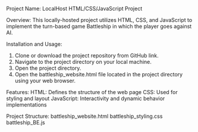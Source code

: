Project Name: LocalHost HTML/CSS/JavaScript Project

Overview:
This locally-hosted project utilizes HTML, CSS, and JavaScript to implement the turn-based game Battleship in which the player goes against AI.

Installation and Usage:
  1. Clone or download the project repository from GitHub link.
  2. Navigate to the project directory on your local machine.
  3. Open the project directory.
  4. Open the battleship_website.html file located in the project directory using your web browser.

Features:
  HTML: Defines the structure of the web page
  CSS: Used for styling and layout
  JavaScript: Interactivity and dynamic behavior implementations

Project Structure:
  battleship_website.html
  battleship_styling.css
  battleship_BE.js
